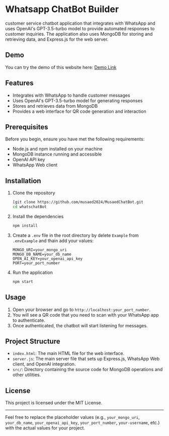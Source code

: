 
# Whatsapp ChatBot Builder

customer service chatbot application that integrates with WhatsApp and uses OpenAI's GPT-3.5-turbo model to provide automated responses to customer inquiries. The application also uses MongoDB for storing and retrieving data, and Express.js for the web server.

## Demo
You can try the demo of this website here:
[Demo Link](https://musaed-chatbot.netlify.app/)
## Features

- Integrates with WhatsApp to handle customer messages
- Uses OpenAI's GPT-3.5-turbo model for generating responses
- Stores and retrieves data from MongoDB
- Provides a web interface for QR code generation and interaction

## Prerequisites

Before you begin, ensure you have met the following requirements:

- Node.js and npm installed on your machine
- MongoDB instance running and accessible
- OpenAI API key
- WhatsApp Web client

## Installation

1. Clone the repository

   ```bash
   [git clone https://github.com/musaed2024/MusaedChatBot.git
   cd whatschatBot
   ```

2. Install the dependencies

   ```bash
   npm install
   ```

3. Create a `.env` file in the root directory by delete `Example` from `.envExample` and thain add your values:

   ```env
   MONGO_URI=your_mongo_uri
   MONGO_DB_NAME=your_db_name
   OPEN_AI_KEY=your_openai_api_key
   PORT=your_port_number
   ```

4. Run the application

   ```bash
   npm start
   ```

## Usage

1. Open your browser and go to `http://localhost:your_port_number`.
2. You will see a QR code that you need to scan with your WhatsApp app to authenticate.
3. Once authenticated, the chatbot will start listening for messages.

## Project Structure

- `index.html`: The main HTML file for the web interface.
- `server.js`: The main server file that sets up Express.js, WhatsApp Web client, and OpenAI integration.
- `src/`: Directory containing the source code for MongoDB operations and other utilities.


## License

This project is licensed under the MIT License.

---

Feel free to replace the placeholder values (e.g., `your_mongo_uri`, `your_db_name`, `your_openai_api_key`, `your_port_number`, `your-username`, etc.) with the actual values for your project.
